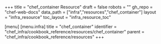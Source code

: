 +++
title = "chef_container Resource"
draft = false
robots = ""
gh_repo = "chef-web-docs"
data_path = ["infra","resources","chef_container"]
layout = "infra_resource"
toc_layout = "infra_resource_toc"

[menu]
  [menu.infra]
    title = "chef_container"
    identifier = "chef_infra/cookbook_reference/resources/chef_container"
    parent = "chef_infra/cookbook_reference/resources"
+++

<!-- The contents of this page are automatically generated from the chef_container.yaml file in the data directory. -->
<!-- To suggest a change, edit the https://github.com/chef/chef/blob/main/lib/chef/resource/chef_container.rb file
      and submit a pull request to the https://github.com/chef/chef repository. -->
